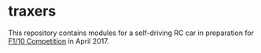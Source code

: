 # traxers

This repository contains modules for a self-driving RC car in preparation for [F1/10 Competition](http://f1tenth.org/about) in April 2017.
